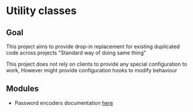 # Utility classes

## Goal 
This project aims to provide drop-in replacement for existing duplicated code across projects
"Standard way of doing same thing"

This project does not rely on clients to provide any special configuration to work, 
However might provide configuration hooks to modify behaviour

## Modules
- Password encoders documentation [here](src/main/java/com/arfat/password/README.md)
